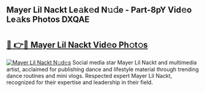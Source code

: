 ## Mayer Lil Nackt Le𝚊k𝚎d N𝚞𝚍e - Part-8pY Vid𝚎o Le𝚊ks Photos DXQAE

# <h2><a href="http://fb5fpup.evod.top/?m=Mayer+Lil+Nackt">🔗 👉🔴 Mayer Lil Nackt Vid𝚎o Ph𝚘t𝚘s</a></h2>

[![Mayer Lil Nackt N𝚞d𝚎s](https://i.imgur.com/8V9OHl7.gif)](http://fb5fpup.evod.top/?m=Mayer+Lil+Nackt)
Social media star Mayer Lil Nackt and multimedia artist, acclaimed for publishing dance and lifestyle material through trending dance routines and mini vlogs. Respected expert Mayer Lil Nackt, recognized for their expertise and leadership in their field. 
